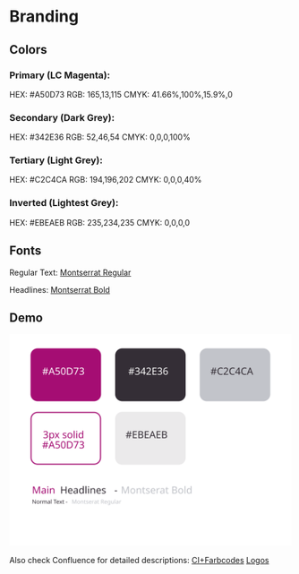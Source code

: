 # Branding

## Colors

### Primary (LC Magenta):

HEX: #A50D73
RGB: 165,13,115
CMYK: 41.66%,100%,15.9%,0

### Secondary (Dark Grey):

HEX: #342E36
RGB: 52,46,54
CMYK: 0,0,0,100%

### Tertiary (Light Grey):

HEX: #C2C4CA
RGB: 194,196,202
CMYK: 0,0,0,40%

### Inverted (Lightest Grey):

HEX: #EBEAEB
RGB: 235,234,235
CMYK: 0,0,0,0

## Fonts

Regular Text: [Montserrat Regular](https://raw.githubusercontent.com/Lean-Coders/branding/master/font/Montserrat-Regular.otf)

Headlines: [Montserrat Bold](https://raw.githubusercontent.com/Lean-Coders/branding/master/font/Montserrat-Bold.otf)

## Demo

![ci](https://raw.githubusercontent.com/Lean-Coders/branding/master/ci.svg)

Also check Confluence for detailed descriptions:
[CI+Farbcodes](https://leancoders.atlassian.net/wiki/spaces/LEANCODERS/pages/11468858/CI+Farbcodes)
[Logos](https://leancoders.atlassian.net/wiki/spaces/LEANCODERS/pages/96272396/Logos+Icons)
